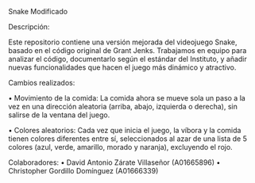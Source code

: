 Snake Modificado

Descripción:

Este repositorio contiene una versión mejorada del videojuego Snake, basado en el código original de Grant Jenks. Trabajamos en equipo para analizar el código, documentarlo según el estándar del Instituto, y añadir nuevas funcionalidades que hacen el juego más dinámico y atractivo.

Cambios realizados:

   •	Movimiento de la comida: La comida ahora se mueve sola un paso a la vez en una dirección aleatoria (arriba, abajo, izquierda o derecha), sin salirse de la ventana del juego.

   •	Colores aleatorios: Cada vez que inicia el juego, la víbora y la comida tienen colores diferentes entre sí, seleccionados al azar de una lista de 5 colores (azul, verde, amarillo, morado y naranja), excluyendo el rojo.

Colaboradores:
   •	David Antonio Zárate Villaseñor (A01665896)
   •	Christopher Gordillo Domínguez (A01666339)
